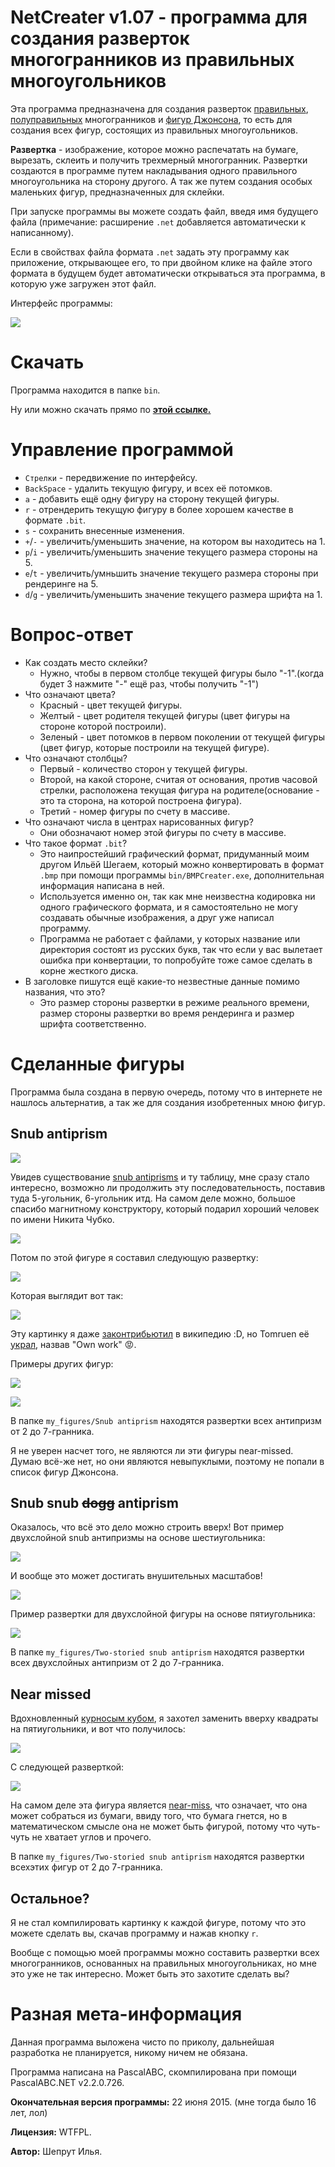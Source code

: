 # NetCreater v1.07 - программа для создания разверток многогранников из правильных многоугольников

Эта программа предназначена для создания разверток [правильных](https://ru.wikipedia.org/wiki/%D0%9F%D1%80%D0%B0%D0%B2%D0%B8%D0%BB%D1%8C%D0%BD%D1%8B%D0%B9_%D0%BC%D0%BD%D0%BE%D0%B3%D0%BE%D0%B3%D1%80%D0%B0%D0%BD%D0%BD%D0%B8%D0%BA), [полуправильных](https://ru.wikipedia.org/wiki/%D0%9F%D0%BE%D0%BB%D1%83%D0%BF%D1%80%D0%B0%D0%B2%D0%B8%D0%BB%D1%8C%D0%BD%D1%8B%D0%B9_%D0%BC%D0%BD%D0%BE%D0%B3%D0%BE%D0%B3%D1%80%D0%B0%D0%BD%D0%BD%D0%B8%D0%BA) многогранников и [фигур Джонсона](https://en.wikipedia.org/wiki/Johnson_solid), то есть для создания всех фигур, состоящих из правильных многоугольников.

**Развертка** - изображение, которое можно распечатать на бумаге, вырезать, склеить и получить трехмерный многогранник. Развертки создаются в программе путем накладывания одного правильного многоугольника на сторону другого. А так же путем создания особых маленьких фигур, предназначенных для склейки.

При запуске программы вы можете создать файл, введя имя будущего файла
(примечание: расширение `.net` добавляется автоматически к написанному).

Если в свойствах файла формата `.net` задать эту программу как приложение, открывающее его, то при двойном клике на файле этого формата в будущем будет автоматически открываться эта программа, в которую уже загружен этот файл.

Интерфейс программы:

![](img/interface.png)

# Скачать

Программа находится в папке `bin`.

Ну или можно скачать прямо по [**этой ссылке.**](https://github.com/optozorax/net-creater/raw/master/bin/NetCreater.exe)

# Управление программой

* `Стрелки` - передвижение по интерфейсу.
* `BackSpace` - удалить текущую фигуру, и всех её потомков.
* `a` - добавить ещё одну фигуру на сторону текущей фигуры.
* `r` - отрендерить текущую фигуру в более хорошем качестве в формате `.bit`.
* `s` - сохранить внесенные изменения.
* `+`/`-` - увеличить/уменьшить значение, на котором вы находитесь на 1.
* `p`/`i` - увеличить/уменьшить значение текущего размера стороны на 5.
* `e`/`t` - увеличить/умньшить значение текущего размера стороны при рендеринге на 5.
* `d`/`g` - увеличить/уменьшить значение текущего размера шрифта на 1.

# Вопрос-ответ

* Как создать место склейки? 
	* Нужно, чтобы в первом столбце текущей фигуры было "-1".(когда будет 3 нажмите "-" ещё раз, чтобы получить "-1")
* Что означают цвета?
	* Красный - цвет текущей фигуры.
	* Желтый - цвет родителя текущей фигуры (цвет фигуры на стороне которой построили).
	* Зеленый - цвет потомков в первом поколении от текущей фигуры (цвет фигур, которые построили на текущей фигуре).
* Что означают столбцы?
	* Первый - количество сторон у текущей фигуры.
	* Второй, на какой стороне, считая от основания, против часовой стрелки, расположена текущая фигура на родителе(основание - это та сторона, на которой построена фигура).
	* Третий - номер фигуры по счету в массиве.
* Что означают числа в центрах нарисованных фигур?
	* Они обозначают номер этой фигуры по счету в массиве.
* Что такое формат `.bit`? 
	* Это наипростейший графический формат, придуманный моим другом Ильёй Шегаем, который можно конвертировать в формат `.bmp` при помощи программы `bin/BMPCreater.exe`, дополнительная информация написана в ней.
	* Используется именно он, так как мне неизвестна кодировка ни одного графического формата, и я самостоятельно не могу создавать обычные изображения, а друг уже написал программу.
	* Программа не работает с файлами, у которых название или директория состоят из русских букв, так что если у вас вылетает ошибка при конвертации, то попробуйте тоже самое сделать в корне жесткого диска.
* В заголовке пишутся ещё какие-то незвестные данные помимо названия, что это?
	* Это размер стороны развертки в режиме реального времени, размер стороны развертки во время рендеринга и размер шрифта соответственно.

# Сделанные фигуры

Программа была создана в первую очередь, потому что в интернете не нашлось альтернатив, а так же для создания изобретенных мною фигур.

## Snub antiprism

![](img/Sqare_Snub_antiprism.png)

Увидев существование [snub antiprisms](https://en.wikipedia.org/wiki/Johnson_solid#Snub_antiprisms) и ту таблицу, мне сразу стало интересно, возможно ли продолжить эту последовательность, поставив туда 5-угольник, 6-угольник итд. На самом деле можно, большое спасибо магнитному конструктору, который подарил хороший человек по имени Никита Чубко.

![](img/photo_5.jpg)

Потом по этой фигуре я составил следующую развертку:

![](img/Snub_5_pentagonal_antiprism.Net.png)

Которая выглядит вот так:

![](img/pentagonal_snub_antiprism.png)

Эту картинку я даже [законтрибьютил](https://commons.wikimedia.org/wiki/File:Snub_Pentagonal_antiprism.png) в википедию :D, но Tomruen её [украл](https://commons.wikimedia.org/wiki/File:Snub_pentagonal_antiprism.png), назвав "Own work" 😡.

Примеры других фигур:

![](img/hexagonal_snub_antiprism.png)

![](septagonal_snub_antiprism.png)

В папке `my_figures/Snub antiprism` находятся развертки всех антипризм от 2 до 7-гранника.

Я не уверен насчет того, не являются ли эти фигуры near-missed. Думаю всё-же нет, но они являются невыпуклыми, поэтому не попали в список фигур Джонсона.

## Snub snub ~~dogg~~ antiprism

Оказалось, что всё это дело можно строить вверх! Вот пример двухслойной snub антипризмы на основе шестиугольника:

![](img/photo_6_2.jpg)

И вообще это может достигать внушительных масштабов!

![](img/photo_6_big.jpg)

Пример развертки для двухслойной фигуры на основе пятиугольника:

![](img/Two-storied_snub_5_pentagonal_antiprism.net.png)

В папке `my_figures/Two-storied snub antiprism` находятся развертки всех двухслойных антипризм от 2 до 7-гранника.

## Near missed

Вдохновленный [курносым кубом](https://ru.wikipedia.org/wiki/%D0%9A%D1%83%D1%80%D0%BD%D0%BE%D1%81%D1%8B%D0%B9_%D0%BA%D1%83%D0%B1), я захотел заменить вверху квадраты на пятиугольники, и вот что получилось:

![](img/j93_near-missed.png)

С следующей разверткой:

![](img/Advanced_snub_5_pentagonal_antiprism.Net.png)

На самом деле эта фигура является [near-miss](https://en.wikipedia.org/wiki/Near-miss_Johnson_solid), что означает, что она может собраться из бумаги, ввиду того, что бумага гнется, но в математическом смысле она не может быть фигурой, потому что чуть-чуть не хватает углов и прочего.

В папке `my_figures/Two-storied snub antiprism` находятся развертки всехэтих фигур от 2 до 7-гранника.

## Остальное? 

Я не стал компилировать картинку к каждой фигуре, потому что это можете сделать вы, скачав программу и нажав кнопку `r`.

Вообще с помощью моей программы можно составить развертки всех многогранников, основанных на правильных многоугольниках, но мне это уже не так интересно. Может быть это захотите сделать вы?

# Разная мета-информация

Данная программа выложена чисто по приколу, дальнейшая разработка не планируется, никому ничем не обязана.

Программа написана на PascalABC, скомпилирована при помощи PascalABC.NET v2.2.0.726.

**Окончательная версия программы:** 22 июня 2015. (мне тогда было 16 лет, лол)

**Лицензия:** WTFPL.

**Автор:** Шепрут Илья.
